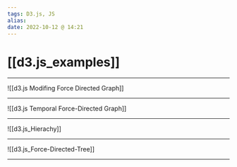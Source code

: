 ```yaml
---
tags: D3.js, JS
alias:
date: 2022-10-12 @ 14:21
---
```


# [[d3.js_examples]]


___

![[d3.js Modifing Force Directed Graph]]
___
![[d3.js Temporal Force-Directed Graph]]
___
![[d3.js_Hierachy]]

---
![[d3.js_Force-Directed-Tree]]
___

